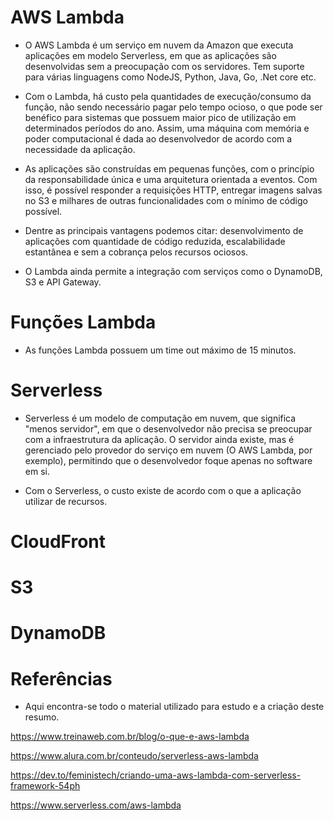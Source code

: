 # AWS Lambda

- O AWS Lambda é um serviço em nuvem da Amazon que executa aplicações em modelo Serverless, em que as aplicações são desenvolvidas sem a preocupação com os servidores. Tem suporte para várias linguagens como NodeJS, Python, Java, Go, .Net core etc.

- Com o Lambda, há custo pela quantidades de execução/consumo da função, não sendo necessário pagar pelo tempo ocioso, o que pode ser benéfico para sistemas que possuem maior pico de utilização em determinados períodos do ano. Assim, uma máquina com memória e poder computacional é dada ao desenvolvedor de acordo com a necessidade da aplicação. 

- As aplicações são construídas em pequenas funções, com o princípio da responsabilidade única e uma arquitetura orientada a eventos. Com isso, é possível responder a requisições HTTP, entregar imagens salvas no S3 e milhares de outras funcionalidades com o mínimo de código possível. 

- Dentre as principais vantagens podemos citar: desenvolvimento de aplicações com quantidade de código reduzida, escalabilidade estantânea e sem a cobrança pelos recursos ociosos. 

- O Lambda ainda permite a integração com serviços como o DynamoDB, S3 e API Gateway.

# Funções Lambda

- As funções Lambda possuem um time out máximo de 15 minutos. 

# Serverless

- Serverless é um modelo de computação em nuvem, que significa "menos servidor", em que o desenvolvedor não precisa se preocupar com a infraestrutura da aplicação. O servidor ainda existe, mas é gerenciado pelo provedor do serviço em nuvem (O AWS Lambda, por exemplo), permitindo que o desenvolvedor foque apenas no software em si. 

- Com o Serverless, o custo existe de acordo com o que a aplicação utilizar de recursos. 

# CloudFront

# S3

# DynamoDB

# Referências

- Aqui encontra-se todo o material utilizado para estudo e a criação deste resumo.

https://www.treinaweb.com.br/blog/o-que-e-aws-lambda

https://www.alura.com.br/conteudo/serverless-aws-lambda

https://dev.to/feministech/criando-uma-aws-lambda-com-serverless-framework-54ph

https://www.serverless.com/aws-lambda